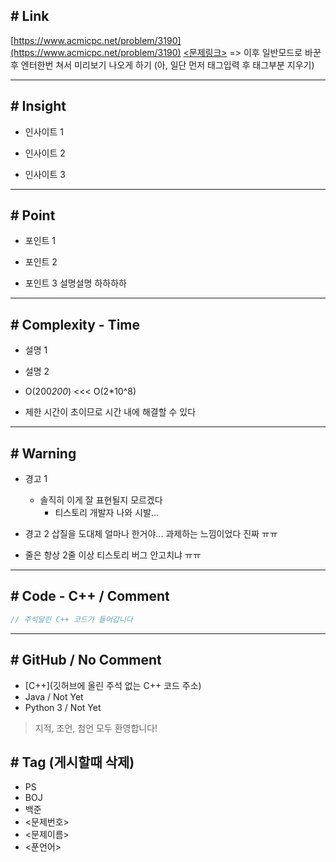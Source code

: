 ## \# Link

[https://www.acmicpc.net/problem/3190](https://www.acmicpc.net/problem/3190)
[<문제링크>](<문제링크>)
=> 이후 일반모드로 바꾼후 엔터한번 쳐서 미리보기 나오게 하기
(아, 일단 먼저 태그입력 후 태그부분 지우기)

---

## \# Insight

- 인사이트 1
    
- 인사이트 2

- 인사이트 3

---

## \# Point

- 포인트 1

- 포인트 2

- 포인트 3
  설명설명
  하하하하

---

## \# Complexity - Time

- 설명 1

- 설명 2

- O(200*200*) <<< O(2*10^8)

- 제한 시간이 <x>초이므로 시간 내에 해결할 수 있다

---

## \# Warning

- 경고 1
    + 솔직히 이게 잘 표현될지 모르겠다
        * 티스토리 개발자 나와 시발...

- 경고 2
  삽질을 도대체 얼마나 한거야...
  과제하는 느낌이었다 진짜 ㅠㅠ

- 줄은 항상 2줄 이상
  티스토리 버그 안고치냐 ㅠㅠ

---

## \# Code - C++ / Comment

```C++
// 주석달린 C++ 코드가 들어갑니다
```

---

## \# GitHub / No Comment

- [C++](깃허브에 올린 주석 없는 C++ 코드 주소)
- Java / Not Yet
- Python 3 / Not Yet

> 지적, 조언, 첨언 모두 환영합니다!


## \# Tag (게시할때 삭제)
- PS
- BOJ
- 백준
- <문제번호>
- <문제이름>
- <푼언어>
